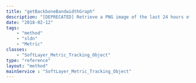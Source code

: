 ```yaml
---
title: "getBackboneBandwidthGraph"
description: "[DEPRECATED] Retrieve a PNG image of the last 24 hours of bandwidth usage of one of SoftLayer's network backbones. "
date: "2018-02-12"
tags:
    - "method"
    - "sldn"
    - "Metric"
classes:
    - "SoftLayer_Metric_Tracking_Object"
type: "reference"
layout: "method"
mainService : "SoftLayer_Metric_Tracking_Object"
---
```

